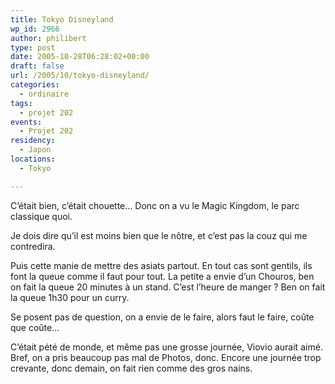 ```yaml
---
title: Tokyo Disneyland
wp_id: 2966
author: philibert
type: post
date: 2005-10-28T06:28:02+00:00
draft: false
url: /2005/10/tokyo-disneyland/
categories:
  - ordinaire
tags:
  - projet 202
events:
  - Projet 202
residency:
  - Japon
locations:
  - Tokyo

---
```

C&rsquo;était bien, c&rsquo;était chouette&#8230; Donc on a vu le Magic Kingdom, le parc classique quoi. 

Je dois dire qu&rsquo;il est moins bien que le nôtre, et c&rsquo;est pas la couz qui me contredira. 

Puis cette manie de mettre des asiats partout. En tout cas sont gentils, ils font la queue comme il faut pour tout. La petite a envie d&rsquo;un Chouros, ben on fait la queue 20 minutes à un stand. C&rsquo;est l&rsquo;heure de manger ? Ben on fait la queue 1h30 pour un curry. 

Se posent pas de question, on a envie de le faire, alors faut le faire, coûte que coûte&#8230;

C&rsquo;était pété de monde, et même pas une grosse journée, Viovio aurait aimé. Bref, on a pris beaucoup pas mal de Photos, donc. Encore une journée trop crevante, donc demain, on fait rien comme des gros nains.